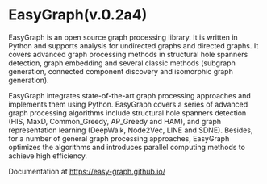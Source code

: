 # EasyGraph(v.0.2a4)

EasyGraph is an open source graph processing library. It is written in Python and supports analysis for undirected graphs and directed graphs. It covers advanced graph processing methods in structural hole spanners detection, graph embedding and several classic methods (subgraph generation, connected component discovery and isomorphic graph generation).

EasyGraph integrates state-of-the-art graph processing approaches and implements them using Python. EasyGraph covers a series of advanced graph processing algorithms include structural hole spanners detection (HIS, MaxD, Common_Greedy, AP_Greedy and HAM), and graph representation learning (DeepWalk, Node2Vec, LINE and SDNE). Besides, for a number of general graph processing approaches, EasyGraph optimizes the algorithms and introduces parallel computing methods to achieve high efficiency.

Documentation at https://easy-graph.github.io/
